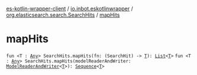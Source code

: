 [es-kotlin-wrapper-client](../../index.md) / [io.inbot.eskotlinwrapper](../index.md) / [org.elasticsearch.search.SearchHits](index.md) / [mapHits](./map-hits.md)

# mapHits

`fun <T : `[`Any`](https://kotlinlang.org/api/latest/jvm/stdlib/kotlin/-any/index.html)`> SearchHits.mapHits(fn: (SearchHit) -> `[`T`](map-hits.md#T)`): `[`List`](https://kotlinlang.org/api/latest/jvm/stdlib/kotlin.collections/-list/index.html)`<`[`T`](map-hits.md#T)`>`
`fun <T : `[`Any`](https://kotlinlang.org/api/latest/jvm/stdlib/kotlin/-any/index.html)`> SearchHits.mapHits(modelReaderAndWriter: `[`ModelReaderAndWriter`](../-model-reader-and-writer/index.md)`<`[`T`](map-hits.md#T)`>): `[`Sequence`](https://kotlinlang.org/api/latest/jvm/stdlib/kotlin.sequences/-sequence/index.html)`<`[`T`](map-hits.md#T)`>`
